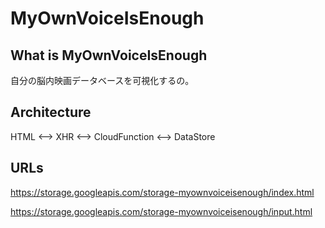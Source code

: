 # MyOwnVoiceIsEnough

## What is MyOwnVoiceIsEnough

自分の脳内映画データベースを可視化するの。

## Architecture

HTML <--> XHR <--> CloudFunction <--> DataStore

## URLs

https://storage.googleapis.com/storage-myownvoiceisenough/index.html

https://storage.googleapis.com/storage-myownvoiceisenough/input.html


